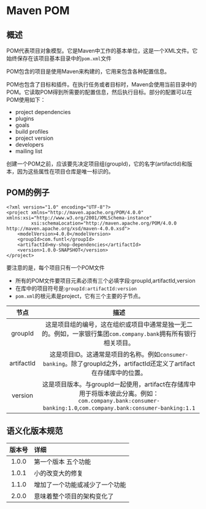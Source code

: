 # **Maven POM**
## **概述**
POM代表项目对象模型。它是Maven中工作的基本单位，这是一个XML文件。它始终保存在该项目基本目录中的`pom.xml`文件

POM包含的项目是使用Maven来构建的，它用来包含各种配置信息。

POM也包含了目标和插件。在执行任务或者目标时，Maven会使用当前目录中的POM。它读取POM得到所需要的配置信息，然后执行目标。部分的配置可以在POM使用如下：

- project dependencies
- plugins
- goals
- build profiles
- project version
- developers
- mailing list

创建一个POM之前，应该要先决定项目组(groupId)，它的名字(artifactId)和版本，因为这些属性在项目仓库是唯一标识的。

## **POM的例子**

```
<?xml version="1.0" encoding="UTF-8"?>
<project xmlns="http://maven.apache.org/POM/4.0.0" xmlns:xsi="http://www.w3.org/2001/XMLSchema-instance"
         xsi:schemaLocation="http://maven.apache.org/POM/4.0.0 http://maven.apache.org/xsd/maven-4.0.0.xsd">
    <modelVersion>4.0.0</modelVersion>
    <groupId>com.funtl</groupId>
    <artifactId>my-shop-dependencies</artifactId>
    <version>1.0.0-SNAPSHOT</version>
</project>
```

要注意的是，每个项目只有一个POM文件
- 所有的POM文件要项目元素必须有三个必填字段:groupId,artifactId,version
- 在库中的项目符号是:`groupId:artifactId:version`
- `pom.xml`的根元素是project，它有三个主要的子节点。


节点 | 描述 
:-:| :-:
groupId | 这是项目组的编号，这在组织或项目中通常是独一无二的。例如，一家银行集团`com.company.bank`拥有所有银行相关项目。
artifactId  | 这是项目ID。这通常是项目的名称。例如`consumer-banking`。除了groupId之外，artifactId还定义了artifact在存储库中的位置。
version | 这是项目版本。与groupId一起使用，artifact在存储库中用于将版本彼此分离。例如：`com.company.bank:consumer-banking:1.0`,`com.company.bank:consumer-banking:1.1`

## **语义化版本规范**
版本号 | 详细
:-: | :-
1.0.0 | 第一个版本  五个功能
1.0.1 | 小的改变大的修复
1.1.0 | 增加了一个功能或减少了一个功能
2.0.0 | 意味着整个项目的架构变化了
